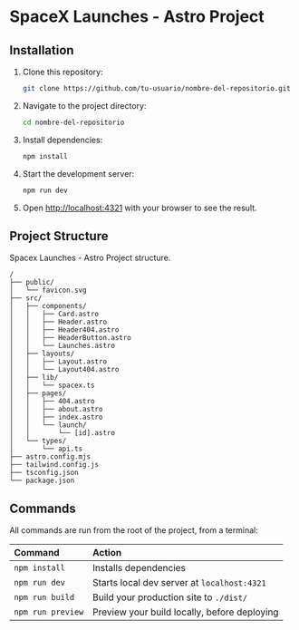 # SpaceX Launches - Astro Project

## Installation

1. Clone this repository:

   ```bash
   git clone https://github.com/tu-usuario/nombre-del-repositorio.git
   ```

2. Navigate to the project directory:

   ```bash
   cd nombre-del-repositorio
   ```

3. Install dependencies:

   ```bash
   npm install
   ```

4. Start the development server:

   ```bash
   npm run dev
   ```

5. Open [http://localhost:4321](http://localhost:4321) with your browser to see the result.

## Project Structure

Spacex Launches - Astro Project structure.

```text
/
├── public/
│   └── favicon.svg
├── src/
│   ├── components/
│   │   ├── Card.astro
│   │   ├── Header.astro
│   │   ├── Header404.astro
│   │   ├── HeaderButton.astro
│   │   └── Launches.astro
│   ├── layouts/
│   │   ├── Layout.astro
│   │   └── Layout404.astro
│   ├── lib/
│   │   └── spacex.ts
│   ├── pages/
│   │   ├── 404.astro
│   │   ├── about.astro
│   │   ├── index.astro
│   │   └── launch/
│   │       └── [id].astro
│   └── types/
│       └── api.ts
├── astro.config.mjs
├── tailwind.config.js
├── tsconfig.json
└── package.json

```

## Commands

All commands are run from the root of the project, from a terminal:

| Command                   | Action                                           |
| :------------------------ | :----------------------------------------------- |
| `npm install`             | Installs dependencies                            |
| `npm run dev`             | Starts local dev server at `localhost:4321`      |
| `npm run build`           | Build your production site to `./dist/`          |
| `npm run preview`         | Preview your build locally, before deploying     |

